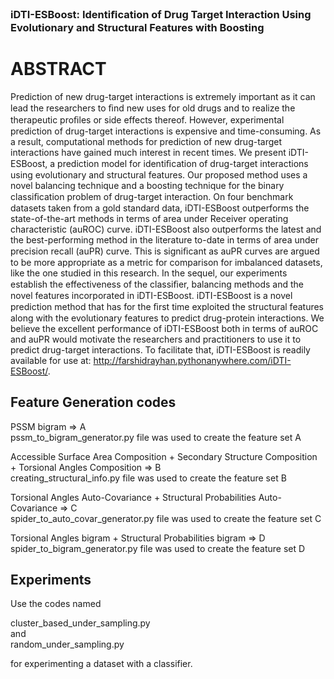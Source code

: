 ### iDTI-ESBoost: Identiﬁcation of Drug Target Interaction Using Evolutionary and Structural Features with Boosting

# ABSTRACT
Prediction of new drug-target interactions is extremely important as it can lead the researchers to ﬁnd new uses for old drugs and to realize the therapeutic proﬁles or side effects thereof. However, experimental prediction of drug-target interactions is expensive and time-consuming. As a result, computational methods for prediction of new drug-target interactions have gained much interest in recent times. We present iDTI-ESBoost, a prediction model for identiﬁcation of drug-target interactions using evolutionary and structural features. Our proposed method uses a novel balancing technique and a boosting technique for the binary classiﬁcation problem of drug-target interaction. On four benchmark datasets taken from a gold standard data, iDTI-ESBoost outperforms the state-of-the-art methods in terms of area under Receiver operating characteristic (auROC) curve. iDTI-ESBoost also outperforms the latest and the best-performing method in the literature to-date in terms of area under precision recall (auPR) curve. This is signiﬁcant as auPR curves are argued to be more appropriate as a metric for comparison for imbalanced datasets, like the one studied in this research. In the sequel, our experiments establish the effectiveness of the classiﬁer, balancing methods and the novel features incorporated in iDTI-ESBoost. iDTI-ESBoost is a novel prediction method that has for the ﬁrst time exploited the structural features along with the evolutionary features to predict drug-protein interactions. We believe the excellent performance of iDTI-ESBoost both in terms of auROC and auPR would motivate the researchers and practitioners to use it to predict drug-target interactions. To facilitate that, iDTI-ESBoost is readily available for use at: http://farshidrayhan.pythonanywhere.com/iDTI-ESBoost/.


## Feature Generation codes

PSSM bigram => A   
pssm_to_bigram_generator.py file was used to create the feature set A  

Accessible Surface Area Composition + Secondary Structure Composition + Torsional Angles Composition => B  
creating_structural_info.py file was used to create the feature set B  

Torsional Angles Auto-Covariance + Structural Probabilities Auto-Covariance => C  
spider_to_auto_covar_generator.py file was used to create the feature set C  

Torsional Angles bigram + Structural Probabilities bigram => D   
spider_to_bigram_generator.py file was used to create the feature set D  

## Experiments 

Use the codes named  

cluster_based_under_sampling.py  
and  
random_under_sampling.py    

for experimenting a dataset with a classifier.     
